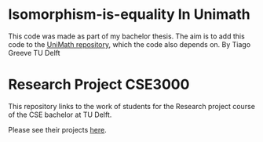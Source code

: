 # Isomorphism-is-equality In Unimath
This code was made as part of my bachelor thesis. The aim is to add this code to the [UniMath repository](https://github.com/UniMath/UniMath), which the code also depends on. 
By Tiago Greeve TU Delft
# Research Project CSE3000

This repository links to the work of students for the Research project course of the CSE bachelor at TU Delft.

Please see their projects [here]([https://cse3000-research-project.github.io/](http://resolver.tudelft.nl/uuid:09d15517-9c72-404b-b7ff-9bfef67519da)http://resolver.tudelft.nl/uuid:09d15517-9c72-404b-b7ff-9bfef67519da).
